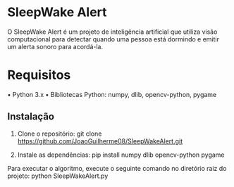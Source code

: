 # SleepWake Alert

O SleepWake Alert é um projeto de inteligência artificial que utiliza visão computacional para detectar quando uma pessoa está dormindo e emitir um alerta sonoro para acordá-la.

# Requisitos
 • Python 3.x
 • Bibliotecas Python: numpy, dlib, opencv-python, pygame

## Instalação

1. Clone o repositório:
git clone https://github.com/JoaoGuilherme08/SleepWakeAlert.git

2. Instale as dependências:
 pip install numpy dlib opencv-python pygame
 
Para executar o algoritmo, execute o seguinte comando no diretório raiz do projeto:
  python SleepWakeAlert.py
